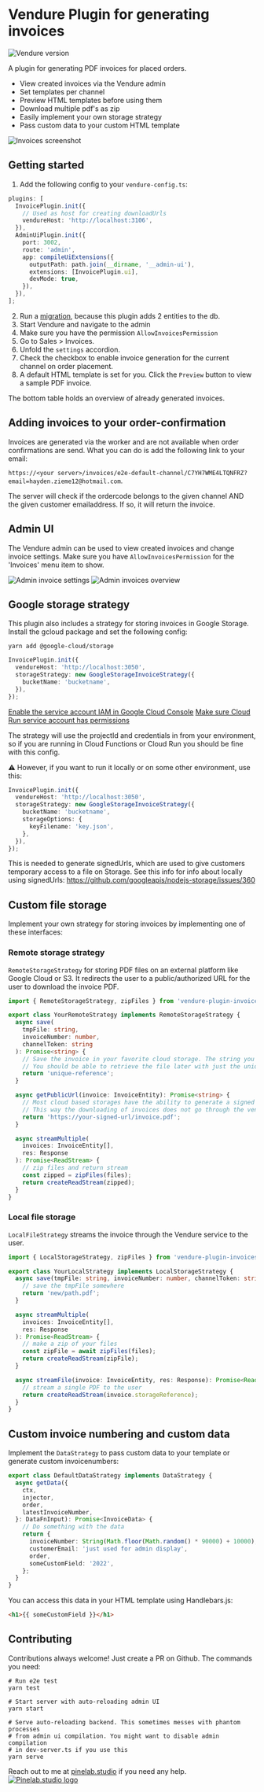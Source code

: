 # Vendure Plugin for generating invoices

![Vendure version](https://img.shields.io/npm/dependency-version/vendure-plugin-invoices/dev/@vendure/core)

A plugin for generating PDF invoices for placed orders.

- View created invoices via the Vendure admin
- Set templates per channel
- Preview HTML templates before using them
- Download multiple pdf's as zip
- Easily implement your own storage strategy
- Pass custom data to your custom HTML template

![Invoices screenshot](https://raw.githubusercontent.com/Pinelab-studio/pinelab-vendure-plugins/master/packages/vendure-plugin-invoices/images/invoice.jpeg)

## Getting started

1. Add the following config to your `vendure-config.ts`:

```ts
plugins: [
  InvoicePlugin.init({
    // Used as host for creating downloadUrls
    vendureHost: 'http://localhost:3106',
  }),
  AdminUiPlugin.init({
    port: 3002,
    route: 'admin',
    app: compileUiExtensions({
      outputPath: path.join(__dirname, '__admin-ui'),
      extensions: [InvoicePlugin.ui],
      devMode: true,
    }),
  }),
];
```

2. Run a [migration](https://www.vendure.io/docs/developer-guide/migrations/), because this plugin adds 2 entities to the db.
3. Start Vendure and navigate to the admin
4. Make sure you have the permission `AllowInvoicesPermission`
5. Go to Sales > Invoices.
6. Unfold the `settings` accordion.
7. Check the checkbox to enable invoice generation for the current channel on order placement.
8. A default HTML template is set for you. Click the `Preview` button to view a sample PDF invoice.

The bottom table holds an overview of already generated invoices.

## Adding invoices to your order-confirmation

Invoices are generated via the worker and are not available when order confirmations are send. What you can do is add
the following link to your email:

`https://<your server>/invoices/e2e-default-channel/C7YH7WME4LTQNFRZ?email=hayden.zieme12@hotmail.com`.

The server will check if the ordercode belongs to the given channel AND the given customer emailaddress. If so, it will
return the invoice.

## Admin UI

The Vendure admin can be used to view created invoices and change invoice settings. Make sure you
have `AllowInvoicesPermission` for the 'Invoices' menu item to show.

![Admin invoice settings](https://raw.githubusercontent.com/Pinelab-studio/pinelab-vendure-plugins/master/packages/vendure-plugin-invoices/images/admin-settings.jpeg)
![Admin invoices overview](https://raw.githubusercontent.com/Pinelab-studio/pinelab-vendure-plugins/master/packages/vendure-plugin-invoices/images/admin-table.jpeg)

## Google storage strategy

This plugin also includes a strategy for storing invoices in Google Storage. Install the gcloud package and set the following config:

`yarn add @google-cloud/storage`

```ts
InvoicePlugin.init({
  vendureHost: 'http://localhost:3050',
  storageStrategy: new GoogleStorageInvoiceStrategy({
    bucketName: 'bucketname',
  }),
});
```

[Enable the service account IAM in Google Cloud Console](https://console.developers.google.com/apis/api/iamcredentials.googleapis.com/overview)
[Make sure Cloud Run service account has permissions](https://github.com/googleapis/nodejs-storage/issues/1222)

The strategy will use the projectId and credentials in from your environment, so if you are running in Cloud Functions
or Cloud Run you should be fine with this config.

:warning: However, if you want to run it locally or on some other environment, use this:

```ts
InvoicePlugin.init({
  vendureHost: 'http://localhost:3050',
  storageStrategy: new GoogleStorageInvoiceStrategy({
    bucketName: 'bucketname',
    storageOptions: {
      keyFilename: 'key.json',
    },
  }),
});
```

This is needed to generate signedUrls, which are used to give customers temporary access to a file on Storage. See this
info for info about locally using signedUrls: https://github.com/googleapis/nodejs-storage/issues/360

## Custom file storage

Implement your own strategy for storing invoices by implementing one of these interfaces:

### Remote storage strategy

`RemoteStorageStrategy` for storing PDF files on an external platform like Google Cloud or S3.
It redirects the user to a public/authorized URL for the user to download the invoice PDF.

```ts
import { RemoteStorageStrategy, zipFiles } from 'vendure-plugin-invoices';

export class YourRemoteStrategy implements RemoteStorageStrategy {
  async save(
    tmpFile: string,
    invoiceNumber: number,
    channelToken: string
  ): Promise<string> {
    // Save the invoice in your favorite cloud storage. The string you return will be saved as unique reference to your invoice.
    // You should be able to retrieve the file later with just the unique reference
    return 'unique-reference';
  }

  async getPublicUrl(invoice: InvoiceEntity): Promise<string> {
    // Most cloud based storages have the ability to generate a signed URL, which is available for X amount of time.
    // This way the downloading of invoices does not go through the vendure service
    return 'https://your-signed-url/invoice.pdf';
  }

  async streamMultiple(
    invoices: InvoiceEntity[],
    res: Response
  ): Promise<ReadStream> {
    // zip files and return stream
    const zipped = zipFiles(files);
    return createReadStream(zipped);
  }
}
```

### Local file storage

`LocalFileStrategy` streams the invoice through the Vendure service to the user.

```ts
import { LocalStorageStrategy, zipFiles } from 'vendure-plugin-invoices';

export class YourLocalStrategy implements LocalStorageStrategy {
  async save(tmpFile: string, invoiceNumber: number, channelToken: string) {
    // save the tmpFile somewhere
    return 'new/path.pdf';
  }

  async streamMultiple(
    invoices: InvoiceEntity[],
    res: Response
  ): Promise<ReadStream> {
    // make a zip of your files
    const zipFile = await zipFiles(files);
    return createReadStream(zipFile);
  }

  async streamFile(invoice: InvoiceEntity, res: Response): Promise<ReadStream> {
    // stream a single PDF to the user
    return createReadStream(invoice.storageReference);
  }
}
```

## Custom invoice numbering and custom data

Implement the `DataStrategy` to pass custom data to your template or generate custom invoicenumbers:

```ts
export class DefaultDataStrategy implements DataStrategy {
  async getData({
    ctx,
    injector,
    order,
    latestInvoiceNumber,
  }: DataFnInput): Promise<InvoiceData> {
    // Do something with the data
    return {
      invoiceNumber: String(Math.floor(Math.random() * 90000) + 10000),
      customerEmail: 'just used for admin display',
      order,
      someCustomField: '2022',
    };
  }
}
```

You can access this data in your HTML template using Handlebars.js:

```html
<h1>{{ someCustomField }}</h1>
```

## Contributing

Contributions always welcome! Just create a PR on Github. The commands you need:

```shell
# Run e2e test
yarn test

# Start server with auto-reloading admin UI
yarn start

# Serve auto-reloading backend. This sometimes messes with phantom processes
# from admin ui compilation. You might want to disable admin compilation
# in dev-server.ts if you use this
yarn serve
```

Reach out to me at [pinelab.studio](https://pinelab.studio) if you need any help.
[![Pinelab.studio logo](https://pinelab.studio/img/pinelab-logo.png)](https://pinelab.studio)
